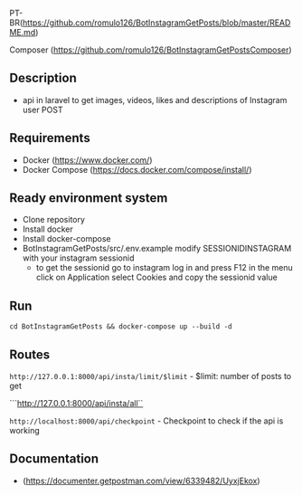 
PT-BR(https://github.com/romulo126/BotInstagramGetPosts/blob/master/README.md)

Composer (https://github.com/romulo126/BotInstagramGetPostsComposer)

## Description
- api in laravel to get images, videos, likes and descriptions of Instagram user POST

## Requirements
- Docker (https://www.docker.com/)
- Docker Compose (https://docs.docker.com/compose/install/)

## Ready environment system
- Clone repository
- Install docker
- Install docker-compose
- BotInstagramGetPosts/src/.env.example modify SESSIONIDINSTAGRAM with your instagram sessionid
    - to get the sessionid go to instagram log in and press F12 in the menu click on Application select Cookies and copy the sessionid value

## Run

```cd BotInstagramGetPosts && docker-compose up --build -d```

## Routes
```http://127.0.0.1:8000/api/insta/limit/$limit```
    - $limit: number of posts to get

```http://127.0.0.1:8000/api/insta/all``

```http://localhost:8000/api/checkpoint```
    - Checkpoint to check if the api is working 

## Documentation
 -  (https://documenter.getpostman.com/view/6339482/UyxjEkox)

